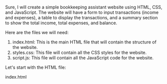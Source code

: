 Sure, I will create a simple bookkeeping assistant website using HTML, CSS, and JavaScript. The website will have a form to input transactions (income and expenses), a table to display the transactions, and a summary section to show the total income, total expenses, and balance.

Here are the files we will need:

1. index.html: This is the main HTML file that will contain the structure of the website.
2. styles.css: This file will contain all the CSS styles for the website.
3. script.js: This file will contain all the JavaScript code for the website.

Let's start with the HTML file:

index.html
